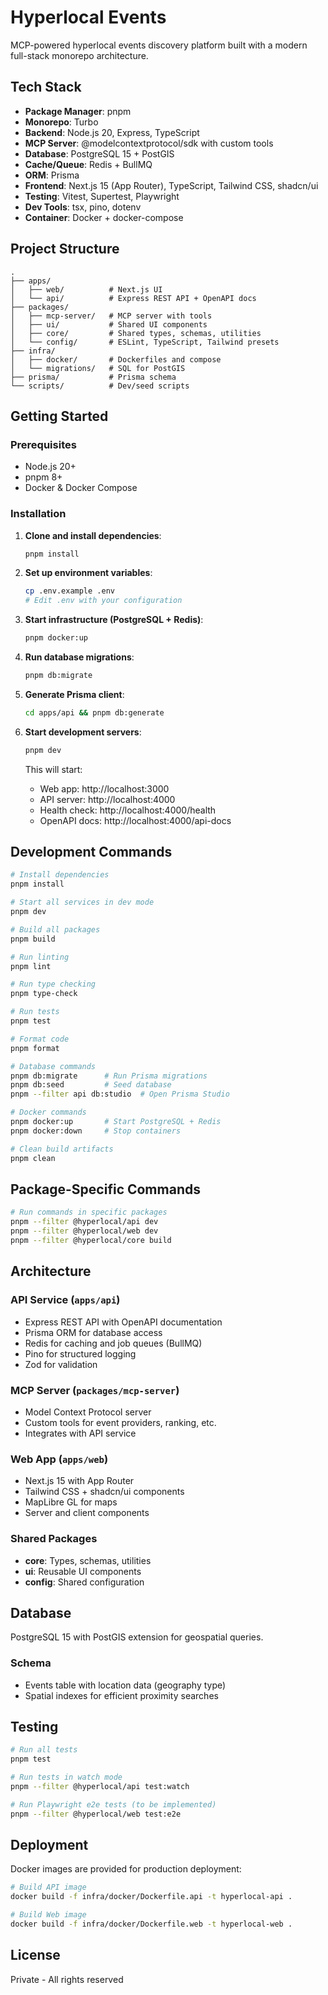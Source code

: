 # Hyperlocal Events

MCP-powered hyperlocal events discovery platform built with a modern full-stack monorepo architecture.

## Tech Stack

- **Package Manager**: pnpm
- **Monorepo**: Turbo
- **Backend**: Node.js 20, Express, TypeScript
- **MCP Server**: @modelcontextprotocol/sdk with custom tools
- **Database**: PostgreSQL 15 + PostGIS
- **Cache/Queue**: Redis + BullMQ
- **ORM**: Prisma
- **Frontend**: Next.js 15 (App Router), TypeScript, Tailwind CSS, shadcn/ui
- **Testing**: Vitest, Supertest, Playwright
- **Dev Tools**: tsx, pino, dotenv
- **Container**: Docker + docker-compose

## Project Structure

```
.
├── apps/
│   ├── web/          # Next.js UI
│   └── api/          # Express REST API + OpenAPI docs
├── packages/
│   ├── mcp-server/   # MCP server with tools
│   ├── ui/           # Shared UI components
│   ├── core/         # Shared types, schemas, utilities
│   └── config/       # ESLint, TypeScript, Tailwind presets
├── infra/
│   ├── docker/       # Dockerfiles and compose
│   └── migrations/   # SQL for PostGIS
├── prisma/           # Prisma schema
└── scripts/          # Dev/seed scripts
```

## Getting Started

### Prerequisites

- Node.js 20+
- pnpm 8+
- Docker & Docker Compose

### Installation

1. **Clone and install dependencies**:

   ```bash
   pnpm install
   ```

2. **Set up environment variables**:

   ```bash
   cp .env.example .env
   # Edit .env with your configuration
   ```

3. **Start infrastructure (PostgreSQL + Redis)**:

   ```bash
   pnpm docker:up
   ```

4. **Run database migrations**:

   ```bash
   pnpm db:migrate
   ```

5. **Generate Prisma client**:

   ```bash
   cd apps/api && pnpm db:generate
   ```

6. **Start development servers**:

   ```bash
   pnpm dev
   ```

   This will start:
   - Web app: http://localhost:3000
   - API server: http://localhost:4000
   - Health check: http://localhost:4000/health
   - OpenAPI docs: http://localhost:4000/api-docs

## Development Commands

```bash
# Install dependencies
pnpm install

# Start all services in dev mode
pnpm dev

# Build all packages
pnpm build

# Run linting
pnpm lint

# Run type checking
pnpm type-check

# Run tests
pnpm test

# Format code
pnpm format

# Database commands
pnpm db:migrate      # Run Prisma migrations
pnpm db:seed         # Seed database
pnpm --filter api db:studio  # Open Prisma Studio

# Docker commands
pnpm docker:up       # Start PostgreSQL + Redis
pnpm docker:down     # Stop containers

# Clean build artifacts
pnpm clean
```

## Package-Specific Commands

```bash
# Run commands in specific packages
pnpm --filter @hyperlocal/api dev
pnpm --filter @hyperlocal/web dev
pnpm --filter @hyperlocal/core build
```

## Architecture

### API Service (`apps/api`)

- Express REST API with OpenAPI documentation
- Prisma ORM for database access
- Redis for caching and job queues (BullMQ)
- Pino for structured logging
- Zod for validation

### MCP Server (`packages/mcp-server`)

- Model Context Protocol server
- Custom tools for event providers, ranking, etc.
- Integrates with API service

### Web App (`apps/web`)

- Next.js 15 with App Router
- Tailwind CSS + shadcn/ui components
- MapLibre GL for maps
- Server and client components

### Shared Packages

- **core**: Types, schemas, utilities
- **ui**: Reusable UI components
- **config**: Shared configuration

## Database

PostgreSQL 15 with PostGIS extension for geospatial queries.

### Schema

- Events table with location data (geography type)
- Spatial indexes for efficient proximity searches

## Testing

```bash
# Run all tests
pnpm test

# Run tests in watch mode
pnpm --filter @hyperlocal/api test:watch

# Run Playwright e2e tests (to be implemented)
pnpm --filter @hyperlocal/web test:e2e
```

## Deployment

Docker images are provided for production deployment:

```bash
# Build API image
docker build -f infra/docker/Dockerfile.api -t hyperlocal-api .

# Build Web image
docker build -f infra/docker/Dockerfile.web -t hyperlocal-web .
```

## License

Private - All rights reserved
